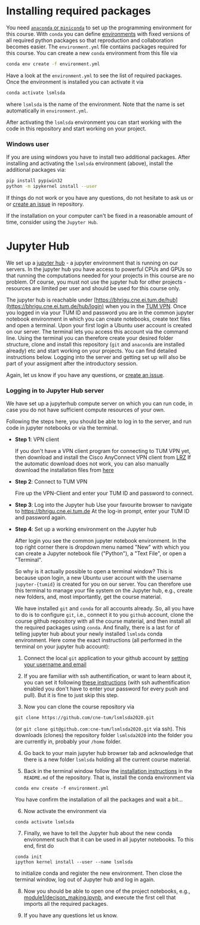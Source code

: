 # Installing required packages 
You need [`anaconda` or `miniconda`](https://docs.conda.io/en/latest/miniconda.html#) to set up the programming environment for this course. With `conda` you
can define [environments](https://conda.io/projects/conda/en/latest/user-guide/tasks/manage-environments.html#) with fixed versions of all required python packages so that reproduction and collaboration becomes easier. The `environment.yml` file 
contains packages required for this course. You can create a new `conda` environment from this file via 
```bash 
conda env create -f environment.yml
```
Have a look at the `environment.yml` to see the list of required packages. Once the environment is installed you can activate it via 
```bash 
conda activate lsmlsda
```
where `lsmlsda` is the name of the environment. Note that the name is set automatically in `environment.yml`. 

After activating the `lsmlsda` environment you can start working with the code in this repository and start working on your project.

### Windows user
If you are using windows you have to install two additional packages. After installing and activating the `lsmlsda` environment (above), install the 
additional packages via: 
```bash 
pip install pypiwin32
python -m ipykernel install --user
```
If things do not work or you have any questions, do not hesitate to ask us or or [create an issue](https://github.com/cne-tum/lsmlsda2020_int/issues/new) in repository. 

If the installation on your computer can't be fixed in a reasonable amount of time, consider using the `Jupyter Hub`.

# Jupyter Hub
We set up a [jupyter hub](https://jupyter.org/hub) - a jupyter environment that is running on our servers. In the jupyter hub you have access to powerful CPUs and GPUs so that running the computations needed for your projects in this course
are no problem. Of course, you must not use the jupyter hub for other projects - resources are limited per user and should be used for this course only.

The jupyter hub is reachable under [https://bhrigu.cne.ei.tum.de/hub](https://bhrigu.cne.ei.tum.de/hub/login) when you in the [TUM VPN](https://www.lrz.de/services/netz/mobil/vpn_en/). Once you logged in via your TUM ID and password you are in the common jupyter notebook environment in which you can create 
notebooks, create text files and open a terminal. Upon your first login a Ubuntu user account is created on our server. The terminal lets you access this account via the command line. Using the terminal you can therefore create your desired folder structure, clone and install this repository (`git` and `anaconda` are installed already) etc and start working on your projects. You can find detailed instructions below. Logging into the server and getting set up will also be part of your assigment after the introductory session.

Again, let us know if you have any questions, or [create an issue](https://github.com/cne-tum/lsmlsda2020_int/issues/new).


### Logging in to Jupyter Hub server
  
  We have set up a jupyterhub compute server on which you can run code, in case you do not have sufficient compute resources of your own.
  
  Following the steps here, you should be able to log in to the server, and run code in jupyter notebooks or via the terminal.
  
  * **Step 1**: VPN client
  
    If you don't have a VPN client program for connecting to TUM VPN yet, then download and install the Cisco AnyConnect VPN client from [LRZ](https://www.lrz.de/services/netz/mobil/vpn_en/anyconnect_en/)
    If the automatic download does not work, you can also manually download the installation files from [here](https://www.lrz.de/services/netz/mobil/vpnclient/)
    
    
  * **Step 2**: Connect to TUM VPN
    
    Fire up the VPN-Client and enter your TUM ID and password to connect.
    
    
  * **Step 3**: Log into the Jupyter hub
    Use your favourite browser to navigate to https://bhrigu.cne.ei.tum.de
    At the log-in prompt, enter your TUM ID and password again.
    
    
  * **Step 4**: Set up a working environment on the Jupyter hub
  
    After login you see the common jupyter notebook environment. In the top right corner there is dropdown menu named "New" 
    with which you can create a Jupyter notebook file ("Python"), a "Text File", or open a "Terminal".   
    
    So why is it actually possible to open a terminal window? This is because upon login, a new Ubuntu user account with the username `jupyter-{tumid}` is created for you on our server. You can therefore use this terminal to manage your file system on the Jupyter hub, e.g., create new folders, and, most importantly, get the course material. 
    
    We have installed `git` and `conda` for all accounts already. So, all you have to do is to configure `git`, i.e., connect it to you `github` account, clone the course github repository with all the course material, and then install all the required packages using `conda`. And finally, there is a last for of telling jupyter hub about your newly installed `lsmlsda` conda environment. Here come the exact instructions (all performed in the terminal on your jupyter hub account): 
    
    1) Connect the local `git` application to your github account by [setting your username and email](https://git-scm.com/book/en/v2/Customizing-Git-Git-Configuration)
    
    2) If you are familiar with ssh authentification, or want to learn about it, you can set it following [these instructions](https://help.github.com/en/github/authenticating-to-github/generating-a-new-ssh-key-and-adding-it-to-the-ssh-agent) (with ssh authentification enabled you don't have to enter your password for every push and pull). But it is fine to just skip this step. 
    
    3) Now you can clone the course repository via 
    ```
    git clone https://github.com/cne-tum/lsmlsda2020.git
    ``` 
    (or `git clone git@github.com:cne-tum/lsmlsda2020.git` via ssh). This downloads (clones) the repository folder `lsmlsda2020` into the folder you are currently in, probably your `/home` folder. 
    
    4) Go back to your main jupyter hub browser tab and acknowledge that there is a new folder `lsmlsda` holding all the current course material.
    
    5) Back in the terminal window follow the [installation instructions](https://github.com/cne-tum/lsmlsda2020_int/blob/master/README.md) in the `README.md` of the repository. That is, install the conda environment via 
    ```
    conda env create -f environment.yml
    ```
    You have confirm the installation of all the packages and wait a bit...
    
    6) Now activate the environment via 
    ```
    conda activate lsmlsda
    ```
    
    7) Finally, we have to tell the Jupyter hub about the new conda environment such that it can be used in all jupyter notebooks. To this end, first do 
    ```
    conda init
    ipython kernel install --user --name lsmlsda
    ```
    to initialize conda and register the new environment. Then close the terminal window, log out of Jupyter hub and log in again. 
    
    8) Now you should be able to open one of the project notebooks, e.g., [module1/decison_making.ipynb](https://github.com/cne-tum/lsmlsda2020_int/blob/master/module1/04_decision_making.ipynb), and execute the first cell that imports all the required packages. 
    
    9) If you have any questions let us know. 
    
